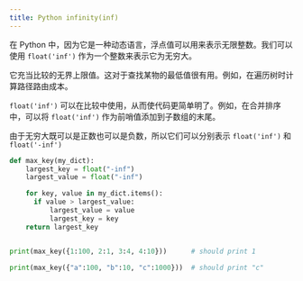 ```yaml
---
title: Python infinity(inf)
---
```


在 Python 中，因为它是一种动态语言，浮点值可以用来表示无限整数。我们可以使用 `float('inf')` 作为一个整数来表示它为无穷大。

它充当比较的无界上限值。这对于查找某物的最低值很有用。例如，在遍历树时计算路径路由成本。

`float('inf')` 可以在比较中使用，从而使代码更简单明了。例如，在合并排序中，可以将 `float('inf')` 作为前哨值添加到子数组的末尾。

由于无穷大既可以是正数也可以是负数，所以它们可以分别表示 `float('inf')` 和 `float('-inf')`

```python
def max_key(my_dict):
    largest_key = float("-inf")
    largest_value = float("-inf")

    for key, value in my_dict.items():
      if value > largest_value:
          largest_value = value
          largest_key = key
    return largest_key


print(max_key({1:100, 2:1, 3:4, 4:10}))      # should print 1

print(max_key({"a":100, "b":10, "c":1000}))  # should print "c"
```
